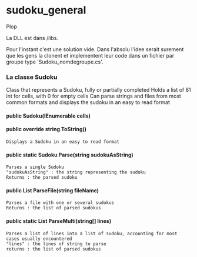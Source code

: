 # sudoku_general

Plop

La DLL est dans /libs. 

Pour l'instant c'est une solution vide. Dans l'absolu l'idee serait surement que les gens la clonent et implementent leur code
dans un fichier par groupe type 'Sudoku_nomdegroupe.cs'.


### La classe Sudoku

Class that represents a Sudoku, fully or partially completed
Holds a list of 81 int for cells, with 0 for empty cells
Can parse strings and files from most common formats and displays the sudoku in an easy to read format

#### public Sudoku(IEnumerable<int> cells)
#### public override string ToString()
    Displays a Sudoku in an easy to read format
#### public static Sudoku Parse(string sudokuAsString)
    Parses a single Sudoku
    "sudokuAsString" : the string representing the sudoku
    Returns : the parsed sudoku
#### public List<Sudoku> ParseFile(string fileName)
    Parses a file with one or several sudokus
    Returns : the list of parsed sudokus
#### public static List<Sudoku> ParseMulti(string[] lines)
    Parses a list of lines into a list of sudoku, accounting for most cases usually encountered
    "lines" : the lines of string to parse
    returns : the list of parsed sudokus
    

 
